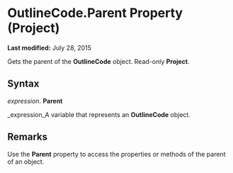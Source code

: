 
# OutlineCode.Parent Property (Project)

 **Last modified:** July 28, 2015

Gets the parent of the  **OutlineCode** object. Read-only **Project**.

## Syntax

 _expression_. **Parent**

 _expression_A variable that represents an  **OutlineCode** object.


## Remarks

Use the  **Parent** property to access the properties or methods of the parent of an object.

